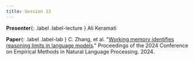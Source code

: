 ```yaml
---
title: Session 13
---
```


**Presenter**{: .label .label-lecture } Ali Keramati

**Paper**{: .label .label-lab } C. Zhang, et al. "[Working memory identifies reasoning limits in language models](https://aclanthology.org/2024.emnlp-main.938)." Proceedings of the 2024 Conference on Empirical Methods in Natural Language Processing. 2024.

<div id="83201050055"><script type="text/JavaScript" src="https://www.aparat.com/embed/ciui3dm?data[rnddiv]=83201050055&data[responsive]=yes&titleShow=true"></script></div>